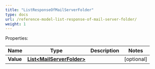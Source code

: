 ```yaml
---
title: "ListResponseOfMailServerFolder"
type: docs
url: /reference-model-list-response-of-mail-server-folder/
weight: 1
---
```


Properties:

Name | Type | Description | Notes
---- | ---- | ----------- | -----
**Value** | [**List&lt;MailServerFolder&gt;**](/email/reference-model-mail-server-folder/) |  | [optional] 


